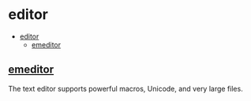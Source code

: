 # editor

- [editor](#editor)
  - [emeditor](#emeditor)

## [emeditor](https://www.emeditor.com/)

The text editor supports powerful macros, Unicode, and very large files.

